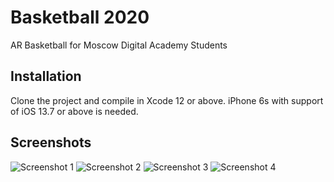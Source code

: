 # Basketball 2020

AR Basketball for Moscow Digital Academy Students

## Installation

Clone the project and compile in Xcode 12 or above. iPhone 6s with support of iOS 13.7 or above is needed.

## Screenshots

![Screenshot 1](https://github.com/dbystruev/Basketball-2020/blob/main/Basketball%202020/Screenshots/Screenshot01.png?raw=true)
![Screenshot 2](https://github.com/dbystruev/Basketball-2020/blob/main/Basketball%202020/Screenshots/Screenshot02.png?raw=true)
![Screenshot 3](https://github.com/dbystruev/Basketball-2020/blob/main/Basketball%202020/Screenshots/Screenshot03.png?raw=true)
![Screenshot 4](https://github.com/dbystruev/Basketball-2020/blob/main/Basketball%202020/Screenshots/Screenshot04.png?raw=true)
